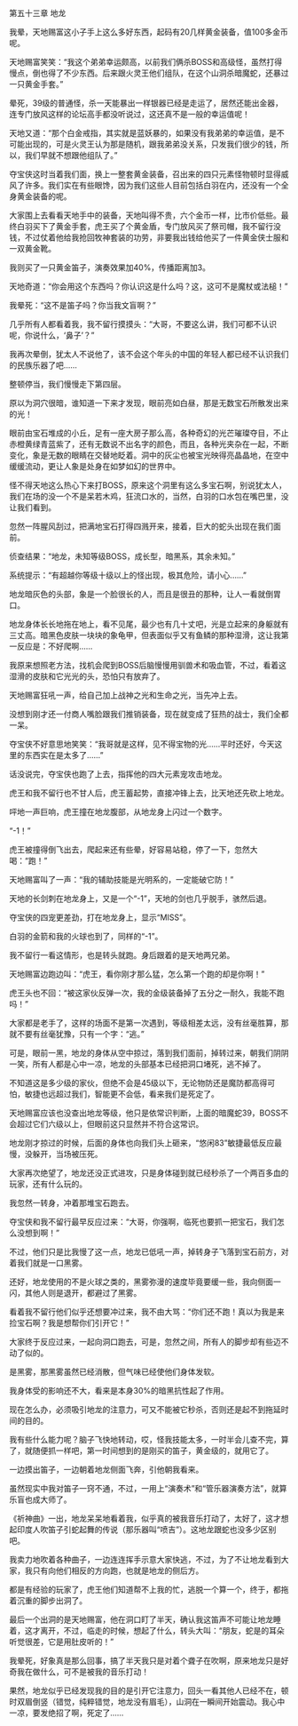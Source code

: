 第五十三章 地龙


我晕，天地赐富这小子手上这么多好东西，起码有20几样黄金装备，值100多金币呢。

天地赐富笑笑：“我这个弟弟幸运颇高，以前我们俩杀BOSS和高级怪，虽然打得慢点，倒也得了不少东西。后来跟火灵王他们组队，在这个山洞杀暗魔蛇，还暴过一只黄金手套。”

晕死，39级的普通怪，杀一天能暴出一样银器已经是走运了，居然还能出金器，连专门放风这样的论坛高手都没听说过，这还真不是一般的幸运值呢！

天地又道：“那个白金戒指，其实就是蓝妖暴的，如果没有我弟弟的幸运值，是不可能出现的，可是火灵王认为那是随机，跟我弟弟没关系，只发我们很少的钱，所以，我们早就不想跟他组队了。”

夺宝侠这时当着我们面，换上一整套黄金装备，召出来的四只元素怪物顿时显得威风了许多。我们实在有些眼馋，因为我们这些人目前包括白羽在内，还没有一个全身黄金装备的呢。

大家围上去看看天地手中的装备，天地叫得不贵，六个金币一样，比市价低些。最终白羽买下了黄金手套，虎王买了个黄金盾，专门放风买了祭司帽，我不留行没钱，不过仗着他给我抢回牧神套装的功劳，非要我出钱给他买了一件黄金侠士服和一双黄金靴。

我则买了一只黄金笛子，演奏效果加40%，传播距离加3。

天地奇道：“你会用这个东西吗？你认识这是什么吗？这，这可不是魔杖或法槌！”

我晕死：“这不是笛子吗？你当我文盲啊？”

几乎所有人都看着我，我不留行摸摸头：“大哥，不要这么讲，我们可都不认识呢，你说什么，‘鼻子’？”

我再次晕倒，犹太人不说他了，该不会这个年头的中国的年轻人都已经不认识我们的民族乐器了吧……

整顿停当，我们慢慢走下第四层。

原以为洞穴很暗，谁知道一下来才发现，眼前亮如白昼，那是无数宝石所散发出来的光！

眼前由宝石堆成的小丘，足有一座大房子那么高，各种奇幻的光芒璀璨夺目，不止赤橙黄绿青蓝紫了，还有无数说不出名字的颜色，而且，各种光夹杂在一起，不断变化，象是无数的眼睛在交替地眨着。洞中的灰尘也被宝光映得亮晶晶地，在空中缓缓流动，更让人象是处身在如梦如幻的世界中。

怪不得天地这么热心下来打BOSS，原来这个洞里有这么多宝石啊，别说犹太人，我们在场的没一个不是呆若木鸡，狂流口水的，当然，白羽的口水包在嘴巴里，没让我们看到。

忽然一阵腥风刮过，把满地宝石打得四溅开来，接着，巨大的蛇头出现在我们面前。

侦查结果：“地龙，未知等级BOSS，成长型，暗黑系，其余未知。”

系统提示：“有超越你等级十级以上的怪出现，极其危险，请小心……”

地龙暗灰色的头部，象是一个脸很长的人，而且是很丑的那种，让人一看就倒胃口。

地龙身体长长地拖在地上，看不见尾，最少也有几十丈吧，光是立起来的身躯就有三丈高。暗黑色皮肤一块块的象龟甲，但表面似乎又有鱼鳞的那种湿滑，这让我第一反应是：不好爬啊……

我原来想照老方法，找机会爬到BOSS后脑慢慢用驯兽术和吸血管，不过，看着这湿滑的皮肤和它光光的头，恐怕只有放弃了。

天地赐富狂吼一声，给自己加上战神之光和生命之光，当先冲上去。

没想到刚才还一付商人嘴脸跟我们推销装备，现在就变成了狂热的战士，我们全都一呆。

夺宝侠不好意思地笑笑：“我哥就是这样，见不得宝物的光……平时还好，今天这里的东西实在是太多了……”

话没说完，夺宝侠也跑了上去，指挥他的四大元素宠攻击地龙。

虎王和我不留行也不甘人后，虎王蓄起势，直接冲锋上去，比天地还先砍上地龙。

呯地一声巨响，虎王撞在地龙腹部，从地龙身上闪过一个数字。

“-1！”

虎王被撞得倒飞出去，爬起来还有些晕，好容易站稳，停了一下，忽然大喝：“跑！”

天地赐富叫了一声：“我的辅助技能是光明系的，一定能破它防！”

天地的长剑刺在地龙身上，又是一个“-1”，天地的剑也几乎脱手，骇然后退。

夺宝侠的四宠更差劲，打在地龙身上，显示“MISS”。

白羽的金箭和我的火球也到了，同样的“-1”。

我不留行一看这情形，也是转头就跑。身后跟着的是天地两兄弟。

天地赐富边跑边叫：“虎王，看你刚才那么猛，怎么第一个跑的却是你啊！”

虎王头也不回：“被这家伙反弹一次，我的金级装备掉了五分之一耐久，我能不跑吗！”

大家都是老手了，这样的场面不是第一次遇到，等级相差太远，没有丝毫胜算，那就不要有丝毫犹豫，只有一个字：“逃。”

可是，眼前一黑，地龙的身体从空中掠过，落到我们面前，掉转过来，朝我们阴阴一笑，所有人都是心中一凉，地龙的头部基本已经把洞口堵死，逃不掉了。

不知道这是多少级的家伙，但绝不会是45级以下，无论物防还是魔防都高得可怕，敏捷也远超过我们，智能更不会低，看来我们是死定了。

天地赐富应该也没查出地龙等级，他只是依常识判断，上面的暗魔蛇39，BOSS不会超过它们六级以上，但眼前这只显然并不符合这常识。

地龙刚才掠过的时候，后面的身体也向我们头上砸来，“悠闲83”敏捷最低反应最慢，没躲开，当场被压死。

大家再次绝望了，地龙还没正式进攻，只是身体碰到就已经秒杀了一个两百多血的玩家，还有什么玩的。

我忽然一转身，冲着那堆宝石跑去。

夺宝侠和我不留行最早反应过来：“大哥，你强啊，临死也要抓一把宝石，我们怎么没想到啊！”

不过，他们只是比我慢了这一点，地龙已低吼一声，掉转身子飞落到宝石前方，对着我们就是一口黑雾。

还好，地龙使用的不是火球之类的，黑雾弥漫的速度毕竟要缓一些，我向侧面一闪，其他人则是退开，都避过了黑雾。

看着我不留行他们似乎还想要冲过来，我不由大骂：“你们还不跑！真以为我是来捡宝石啊？我是想帮你们引开它！”

大家终于反应过来，一起向洞口跑去，可是，忽然之间，所有人的脚步却有些迈不动了似的。

是黑雾，那黑雾虽然已经消散，但气味已经使他们身体发软。

我身体受的影响还不大，看来是本身30%的暗黑抗性起了作用。

现在怎么办，必须吸引地龙的注意力，可又不能被它秒杀，否则还是起不到拖延时间的目的。

我有些什么能力呢？脑子飞快地转动，哎，怪我技能太多，一时半会儿查不完，算了，就随便抓一样吧，第一时间想到的是刚买的笛子，黄金级的，就用它了。

一边摸出笛子，一边朝着地龙侧面飞奔，引他朝我看来。

虽然现实中我对笛子一窍不通，不过，一用上“演奏术”和“管乐器演奏方法”，就算乐盲也成大师了。

《祈神曲》一出，地龙呆呆地看着我，似乎真的被我音乐打动了，太好了，这才想起印度人吹笛子引蛇起舞的传说（那乐器叫“喷吉”）。这地龙跟蛇也没多少区别吧。

我卖力地吹着各种曲子，一边连连挥手示意大家快逃，不过，为了不让地龙看到大家，我只有向他们相反的方向跑，也就是地龙的侧后方。

都是有经验的玩家了，虎王他们知道帮不上我的忙，逃脱一个算一个，终于，都拖着沉重的脚步出洞了。

最后一个出洞的是天地赐富，他在洞口盯了半天，确认我这笛声不可能让地龙睡着，这才离开，不过，临走的时候，想起了什么，转头大叫：“朋友，蛇是的耳朵听觉很差，它是用肚皮听的！”

我晕死，好象真是那么回事，搞了半天我只是对着个聋子在吹啊，原来地龙只是好奇我在做什么，可不是被我的音乐打动！

果然，地龙似乎已经发现我的目的是引开它注意力，回头一看其他人已经不在，顿时双眉倒竖（错觉，纯粹错觉，地龙没有眉毛），山洞在一瞬间开始震动。我心中一凉，要发绝招了啊，死定了……





